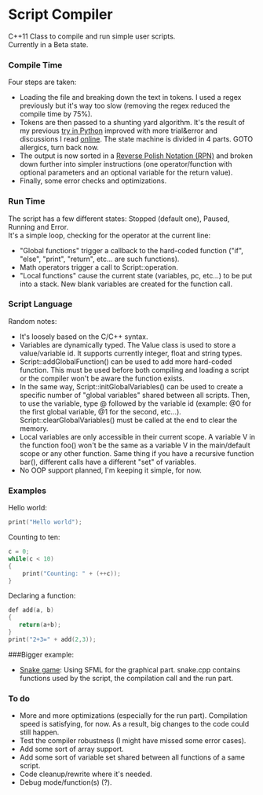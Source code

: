 # Script Compiler  
  
C++11 Class to compile and run simple user scripts.  
Currently in a Beta state.  
  
### Compile Time  
Four steps are taken:  
* Loading the file and breaking down the text in tokens. I used a regex previously but it's way too slow (removing the regex reduced the compile time by 75%).  
* Tokens are then passed to a shunting yard algorithm. It's the result of my previous [try in Python](https://github.com/FoFabien/Compiler-wip-) improved with more trial&error and discussions I read [online](https://stackoverflow.com/questions/16380234/handling-extra-operators-in-shunting-yard). The state machine is divided in 4 parts. GOTO allergics, turn back now.  
* The output is now sorted in a [Reverse Polish Notation (RPN)](https://en.wikipedia.org/wiki/Reverse_Polish_notation) and broken down further into simpler instructions (one operator/function with optional parameters and an optional variable for the return value).  
* Finally, some error checks and optimizations.  
  
### Run Time  
The script has a few different states: Stopped (default one), Paused, Running and Error.  
It's a simple loop, checking for the operator at the current line:  
* "Global functions" trigger a callback to the hard-coded function ("if", "else", "print", "return", etc... are such functions).  
* Math operators trigger a call to Script::operation.  
* "Local functions" cause the current state (variables, pc, etc...) to be put into a stack. New blank variables are created for the function call.  
  
### Script Language  
Random notes:  
* It's loosely based on the C/C++ syntax.  
* Variables are dynamically typed. The Value class is used to store a value/variable id. It supports currently integer, float and string types.
* Script::addGlobalFunction() can be used to add more hard-coded function. This must be used before both compiling and loading a script or the compiler won't be aware the function exists.  
* In the same way, Script::initGlobalVariables() can be used to create a specific number of "global variables" shared between all scripts. Then, to use the variable, type @ followed by the variable id (example: @0 for the first global variable, @1 for the second, etc...). Script::clearGlobalVariables() must be called at the end to clear the memory.  
* Local variables are only accessible in their current scope. A variable V in the function foo() won't be the same as a variable V in the main/default scope or any other function. Same thing if you have a recursive function bar(), different calls have a different "set" of variables.  
* No OOP support planned, I'm keeping it simple, for now.  
  
### Examples  
Hello world:  
```c
print("Hello world");
```  
Counting to ten:  
```c
c = 0;
while(c < 10)
{
    print("Counting: " + (++c));
}
```  
Declaring a function:  
```c
def add(a, b)
{
   return(a+b);
}
print("2+3=" + add(2,3));
```  

###Bigger example:  
* [Snake game](https://github.com/FoFabien/Script_Compiler/tree/master/examples/snake): Using SFML for the graphical part. snake.cpp contains functions used by the script, the compilation call and the run part.  
  
### To do  
* More and more optimizations (especially for the run part). Compilation speed is satisfying, for now. As a result, big changes to the code could still happen.  
* Test the compiler robustness (I might have missed some error cases).  
* Add some sort of array support.  
* Add some sort of variable set shared between all functions of a same script.  
* Code cleanup/rewrite where it's needed.  
* Debug mode/function(s) (?).  
